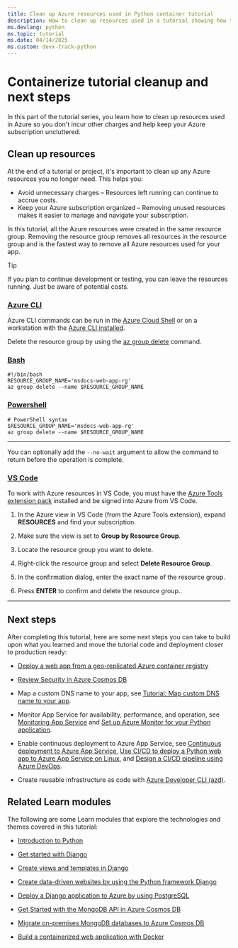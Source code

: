 ```yaml
---
title: Clean up Azure resources used in Python container tutorial
description: How to clean up resources used in a tutorial showing how to containerize a Python web app (Django or Flask) and deploy it to App Service.
ms.devlang: python
ms.topic: tutorial
ms.date: 04/14/2025
ms.custom: devx-track-python
---
```


# Containerize tutorial cleanup and next steps

In this part of the tutorial series, you learn how to clean up resources used in Azure so you don't incur other charges and help keep your Azure subscription uncluttered.

## Clean up resources

At the end of a tutorial or project, it's important to clean up any Azure resources you no longer need. This helps you:

* Avoid unnecessary charges – Resources left running can continue to accrue costs.
* Keep your Azure subscription organized – Removing unused resources makes it easier to manage and navigate your subscription.

In this tutorial, all the Azure resources were created in the same resource group. Removing the resource group removes all resources in the resource group and is the fastest way to remove all Azure resources used for your app.

> [!TIP]
> If you plan to continue development or testing, you can leave the resources running. Just be aware of potential costs.

### [Azure CLI](#tab/azure-cli)

Azure CLI commands can be run in the [Azure Cloud Shell](https://shell.azure.com) or on a workstation with the [Azure CLI installed](/cli/azure/install-azure-cli).

Delete the resource group by using the [az group delete](/cli/azure/group#az-group-delete) command.

### [Bash](#tab/bash)

```azurecli-interactive
#!/bin/bash
RESOURCE_GROUP_NAME='msdocs-web-app-rg'
az group delete --name $RESOURCE_GROUP_NAME 
```

### [Powershell](#tab/powershell)

```powershell-interactive
# PowerShell syntax
$RESOURCE_GROUP_NAME='msdocs-web-app-rg'
az group delete --name $RESOURCE_GROUP_NAME 
```

---

You can optionally add the `--no-wait` argument to allow the command to return before the operation is complete.

### [VS Code](#tab/vscode-aztools)

To work with Azure resources in VS Code, you must have the [Azure Tools extension pack](https://marketplace.visualstudio.com/items?itemName=ms-vscode.vscode-node-azure-pack) installed and be signed into Azure from VS Code.

1. In the Azure view in VS Code (from the Azure Tools extension), expand **RESOURCES** and find your subscription.

1. Make sure the view is set to **Group by Resource Group**.

1. Locate the resource group you want to delete.

1. Right-click the resource group and select **Delete Resource Group**.

1. In the confirmation dialog, enter the exact name of the resource group.

1. Press **ENTER** to confirm and delete the resource group..

----

## Next steps

After completing this tutorial, here are some next steps you can take to build upon what you learned and move the tutorial code and deployment closer to production ready:

* [Deploy a web app from a geo-replicated Azure container registry](/azure/container-registry/container-registry-tutorial-deploy-app)

* [Review Security in Azure Cosmos DB](/azure/cosmos-db/database-security)

* Map a custom DNS name to your app, see [Tutorial: Map custom DNS name to your app](/azure/app-service/app-service-web-tutorial-custom-domain).

* Monitor App Service for availability, performance, and operation, see [Monitoring App Service](/azure/app-service/monitor-app-service) and [Set up Azure Monitor for your Python application](/azure/azure-monitor/app/opencensus-python).

* Enable continuous deployment to Azure App Service, see [Continuous deployment to Azure App Service](/azure/app-service/deploy-continuous-deployment), [Use CI/CD to deploy a Python web app to Azure App Service on Linux](/azure/devops/pipelines/ecosystems/python-webapp), and [Design a CI/CD pipeline using Azure DevOps](/azure/devops/pipelines/architectures/devops-pipelines-baseline-architecture).

* Create reusable infrastructure as code with [Azure Developer CLI (azd)](../azure-developer-cli/overview.md). 

## Related Learn modules

The following are some Learn modules that explore the technologies and themes covered in this tutorial:

* [Introduction to Python](/training/modules/intro-to-python/)

* [Get started with Django](/training/modules/django-get-started/)

* [Create views and templates in Django](/training/modules/django-views-templates/)

* [Create data-driven websites by using the Python framework Django](/training/paths/django-create-data-driven-websites/)

* [Deploy a Django application to Azure by using PostgreSQL](/training/modules/django-deployment/)

* [Get Started with the MongoDB API in Azure Cosmos DB](/training/modules/get-started-mongodb-api-azure-cosmos-db/)

* [Migrate on-premises MongoDB databases to Azure Cosmos DB](/training/modules/migrate-on-premises-mongodb-databases-azure-database-mongodb/)

* [Build a containerized web application with Docker](/training/modules/intro-to-containers/)
